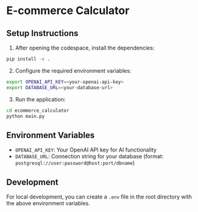 # E-commerce Calculator

## Setup Instructions

1. After opening the codespace, install the dependencies:

```bash
pip install -e .
```

2. Configure the required environment variables:

```bash
export OPENAI_API_KEY=<your-openai-api-key>
export DATABASE_URL=<your-database-url>
```

3. Run the application:

```bash
cd ecommerce_calculator
python main.py
```

## Environment Variables

- `OPENAI_API_KEY`: Your OpenAI API key for AI functionality
- `DATABASE_URL`: Connection string for your database (format: `postgresql://user:password@host:port/dbname`)

## Development

For local development, you can create a `.env` file in the root directory with the above environment variables.
